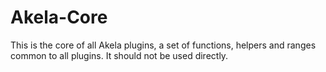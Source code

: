 # Akela-Core

This is the core of all Akela plugins, a set of functions, helpers and ranges
common to all plugins. It should not be used directly.
